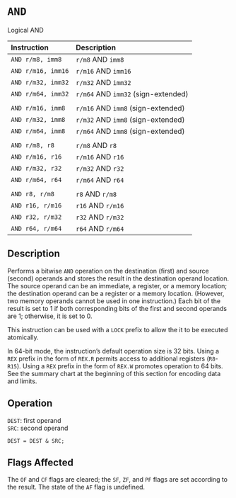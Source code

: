 # `AND`
Logical AND

| Instruction        | Description                         |
| :----------------- | :---------------------------------- |
| `AND r/m8, imm8`   | `r/m8` AND `imm8`                   |
| `AND r/m16, imm16` | `r/m16` AND `imm16`                 |
| `AND r/m32, imm32` | `r/m32` AND `imm32`                 |
| `AND r/m64, imm32` | `r/m64` AND `imm32` (sign-extended) |
|                    |                                     |
| `AND r/m16, imm8`  | `r/m16` AND `imm8` (sign-extended)  |
| `AND r/m32, imm8`  | `r/m32` AND `imm8` (sign-extended)  |
| `AND r/m64, imm8`  | `r/m64` AND `imm8` (sign-extended)  |
|                    |                                     |
| `AND r/m8, r8`     | `r/m8` AND `r8`                     |
| `AND r/m16, r16`   | `r/m16` AND `r16`                   |
| `AND r/m32, r32`   | `r/m32` AND `r32`                   |
| `AND r/m64, r64`   | `r/m64` AND `r64`                   |
|                    |                                     |
| `AND r8, r/m8`     | `r8` AND `r/m8`                     |
| `AND r16, r/m16`   | `r16` AND `r/m16`                   |
| `AND r32, r/m32`   | `r32` AND `r/m32`                   |
| `AND r64, r/m64`   | `r64` AND `r/m64`                   |

## Description
Performs a bitwise `AND` operation on the destination (first) and source (second) operands and stores the result in the destination operand location. The source operand can be an immediate, a register, or a memory location; the destination operand can be a register or a memory location. (However, two memory operands cannot be used in one instruction.) Each bit of the result is set to 1 if both corresponding bits of the first and second operands are 1; otherwise, it is set to 0.

This instruction can be used with a `LOCK` prefix to allow the it to be executed atomically.

In 64-bit mode, the instruction’s default operation size is 32 bits. Using a `REX` prefix in the form of `REX.R` permits access to additional registers (`R8`-`R15`). Using a `REX` prefix in the form of `REX.W` promotes operation to 64 bits. See the summary chart at the beginning of this section for encoding data and limits.

## Operation
`DEST`: first operand\
`SRC`: second operand
```rust,ignore
DEST = DEST & SRC;
```

## Flags Affected
The `OF` and `CF` flags are cleared; the `SF`, `ZF`, and `PF` flags are set according to the result. The state of the `AF` flag is undefined.
